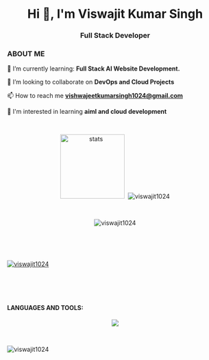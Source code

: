 <h1 align="center">Hi 👋, I'm Viswajit Kumar Singh</h1>
<h3 align="center">Full Stack Developer</h3>


### ABOUT ME

🌱 I’m currently learning: **Full Stack AI Website Development.**

👯 I’m looking to collaborate on **DevOps and Cloud Projects**

📫 How to reach me **vishwajeetkumarsingh1024@gmail.com**

📄 I'm interested in learning **aiml and cloud development**
<br/>

<div align="center">
  <br/>
  <p></p><img src="https://github-readme-stats.vercel.app/api?username=viswajit1024&show_icons=true&locale=en&theme=dracula" alt="stats" height="150" />&nbsp;
  <img src="https://github-readme-stats.vercel.app/api/top-langs?username=viswajit1024&show_icons=true&locale=en&layout=compact&theme=dark" alt="viswajit1024" />
   </p>

  <br/>
  <p><img align="center" src="https://github-readme-streak-stats.herokuapp.com/?user=viswajit1024&theme=fark" alt="viswajit1024" /></p><br><br>

  <br/>
  <p align="left"> <a href="https://github.com/ryo-ma/github-profile-trophy"><img src="https://github-profile-trophy.vercel.app/?username=viswajit1024" 
  alt="viswajit1024" /></a> </p>
  
  <br/>
</div>

<br/>

<br/>

<h4 align="left">LANGUAGES AND TOOLS:</h4>
<div align="left">
  <p align="center">
  <a href="https://skillicons.dev">
    <img src="https://skillicons.dev/icons?i=c,cpp,java,python,go,js,ts,html,css,bootstrap,tailwind,mongodb,express,react,nodejs,git,github,prisma,postgres,aws,kubernetes,docker,nextjs,vite,vercel,npm,postman" />
  </a>
  </p>
</div>

<br/>

<p align="left"> <img src="https://komarev.com/ghpvc/?username=viswajit1024&label=Profile%20views&color=0e75b6&style=flat" alt="viswajit1024" /> </p>
